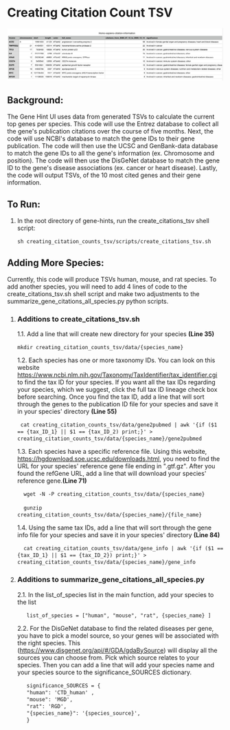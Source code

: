 # Creating Citation Count TSV 

![TSV_snapshot](https://github.com/broadinstitute/gene-hints/blob/getting_tsv/images/07-TSV-snapshot.png)

## Background: 
The Gene Hint UI uses data from generated TSVs to calculate the current top genes per species. This code will use the Entrez database to collect all the gene's publication citations over the course of five months. Next, the code will use NCBI's database to match the gene IDs to their gene publication. The code will then use the UCSC and GenBank-data database to match the gene IDs to all the gene's information (ex. Chromosome and position). The code will then use the DisGeNet database to match the gene ID to the gene's disease associations (ex. cancer or heart disease). Lastly, the code will output TSVs, of the 10 most cited genes and their gene information.

## To Run: 
1. In the root directory of gene-hints, run the create_citations_tsv shell script:

    ``` 
    sh creating_citation_counts_tsv/scripts/create_citations_tsv.sh 
    ```

## Adding More Species:

Currently, this code will produce TSVs human, mouse, and rat species. To add another species, you will need to add 4 lines of code to the create_citations_tsv.sh shell script and make two adjustments to the summarize_gene_citations_all_species.py python scripts. 

1. ###  Additions to create_citations_tsv.sh  
    1.1. Add a line that will create new directory for your species **(Line 35)**
    
     ``` 
     mkdir creating_citation_counts_tsv/data/{species_name} 
     ```
        
     1.2. Each species has one or more taxonomy IDs. You can look on this website https://www.ncbi.nlm.nih.gov/Taxonomy/TaxIdentifier/tax_identifier.cgi to find the tax ID for your species. If you want all the tax IDs regarding your species, which we suggest, click the full tax ID lineage check box before searching. Once you find the tax ID, add a line that will sort through the genes to the publication ID file for your species and save it in your species' directory **(Line 55)**
    
      ``` 
       cat creating_citation_counts_tsv/data/gene2pubmed | awk '{if ($1 == {tax_ID_1} || $1 == {tax_ID_2) print;}' > creating_citation_counts_tsv/data/{species_name}/gene2pubmed
      ```
      1.3. Each species have a specific reference file. Using this website, https://hgdownload.soe.ucsc.edu/downloads.html, you need to find the URL for your species' reference gene file ending in ".gtf.gz". After you found the refGene URL, add a line that will download your species' reference gene.**(Line 71)**
    
      ``` 
        wget -N -P creating_citation_counts_tsv/data/{species_name} 
        
        gunzip creating_citation_counts_tsv/data/{species_name}/{file_name}
      ```
        
      1.4. Using the same tax IDs, add a line that will sort through the gene info file for your species and save it in your species' directory **(Line 84)**
    
      ``` 
        cat creating_citation_counts_tsv/data/gene_info | awk '{if ($1 == {tax_ID_1} || $1 == {tax_ID_2}) print;}' > creating_citation_counts_tsv/data/{species_name}/gene_info 
      ```
2. ###  Additions to summarize_gene_citations_all_species.py
    2.1. In the list_of_species list in the main function, add your species to the list
    
     ``` 
        list_of_species = ["human", "mouse", "rat", {species_name} ]
     ```
     2.2. For the DisGeNet database to find the related diseases per gene, you have to pick a model source, so your genes will be associated with the right species. This (https://www.disgenet.org/api/#/GDA/gdaBySource) will display all the sources you can choose from. Pick which source relates to your species. Then you can add a line that will add your species name and your species source to the significance_SOURCES dictionary.
    
     ``` 
        significance_SOURCES = {
        "human": 'CTD_human' , 
        "mouse": 'MGD',
        "rat": 'RGD',
        "{species_name}": '{species_source}',
        }
     ```

